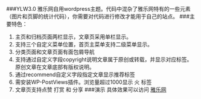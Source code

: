 ###YLW3.0
雅乐网自用wordpress主题。代码中混杂了雅乐网特有的一些元素（图片和页脚的统计代码），你需要对代码进行修改才能用于自己的站点。
###主要特色：
 1. 主页和归档页面两栏显示，文章页采用单栏显示。
 2. 支持三个自定义菜单位置，首页主菜单支持二级菜单显示。
 3. 分类页面和文章页面有面包屑导航
 4. 支持通过自定义字段copyright说明文章属于原创或转载，并显示对应标签。原创文章在文章底部有版权说明。
 5. 通过recommend自定义字段指定文章显示推荐标签
 6. 需安装WP-PostViews插件。浏览量超过1000显示 火 标签
 7. 文章页支持点赞 打赏 和 分享
###演示
具体效果可以访问 [雅乐网][1]
 
 


  [1]: http://www.yalewoo.com